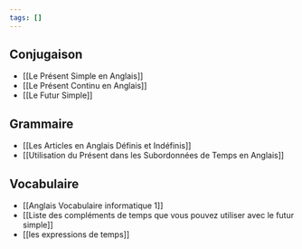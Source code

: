 ```yaml
---
tags: []
---
```


## Conjugaison
- [[Le Présent Simple en Anglais]]
- [[Le Présent Continu en Anglais]]
- [[Le Futur Simple]]

## Grammaire
- [[Les Articles en Anglais Définis et Indéfinis]]
- [[Utilisation du Présent dans les Subordonnées de Temps en Anglais]]

## Vocabulaire
- [[Anglais Vocabulaire informatique 1]]
- [[Liste des compléments de temps que vous pouvez utiliser avec le futur simple]]
- [[les expressions de temps]]